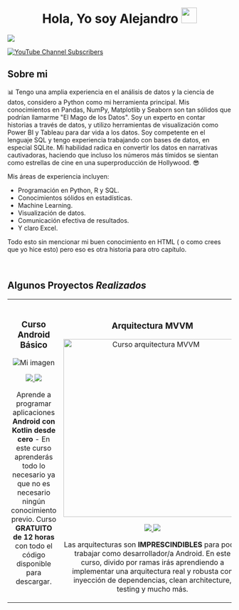 <div align="center">
<h1 align="center">Hola, Yo soy Alejandro </b><img src="https://media.giphy.com/media/hvRJCLFzcasrR4ia7z/giphy.gif" width="35"></h1>
</div>
    <img src="https://preview.redd.it/az79vgx6paob1.png?width=960&crop=smart&auto=webp&s=7c7578cac4adab29e65847880976e126a6b777b0">

<!-- Shields -->

[![YouTube Channel Subscribers](https://img.shields.io/youtube/channel/subscribers/UCIjEgHA1vatSR2K4rfcdNRg?style=social)](https://youtube.com/aristidevs?sub_confirmation=1)

<!-- Cuerpo de la bio. -->

## Sobre mi 

📊 Tengo una amplia experiencia en el análisis de datos y la ciencia de datos, considero a Python como mi herramienta principal. Mis conocimientos en Pandas, NumPy, Matplotlib y Seaborn son tan sólidos que podrían llamarme "El Mago de los Datos". Soy un experto en contar historias a través de datos, y utilizo herramientas de visualización como Power BI y Tableau para dar vida a los datos. Soy competente en el lenguaje SQL y tengo experiencia trabajando con bases de datos, en especial SQLite. Mi habilidad radica en convertir los datos en narrativas cautivadoras, haciendo que incluso los números más tímidos se sientan como estrellas de cine en una superproducción de Hollywood. 😎

Mis áreas de experiencia incluyen:

- Programación en Python, R y SQL.
- Conocimientos sólidos en estadísticas.
- Machine Learning.
- Visualización de datos.
- Comunicación efectiva de resultados.
- Y claro Excel.

Todo esto sin mencionar mi buen conocimiento en HTML ( o como crees que yo hice esto) pero eso es otra historia para otro capítulo. 


<br>
<!-- Tabla de proyectos -->

## Algunos Proyectos *Realizados* 
<table>
<tr>
<td width="50%">
<h3 align="center">Curso Android Básico</h3>
<div align="center">
<img src="https://preview.redd.it/ml9tqdot7fob1.png?width=960&crop=smart&auto=webp&s=2712d354cd90258ac70130e977c60e53c55c5797" alt="Mi imagen">
</body>
<p>
<a href="https://github.com/ArisGuimera/Android-Expert" target="_blank">
<img src="https://img.shields.io/badge/CÓDIGO-ff9?style=for-the-badge&logo=github&logoColor=black">
</a>
<a href="https://youtu.be/vJapzH_46a8" target="_blank">
<img src="https://img.shields.io/badge/¡Quiero%20esto!-grey?style=for-the-badge&logo=whatsapp)">
</a>
</p>
<p>Aprende a programar aplicaciones <strong>Android con Kotlin desde cero</strong> - En este curso aprenderás todo lo necesario ya que no es necesario ningún conocimiento previo. Curso <strong>GRATUITO de 12 horas</strong> con todo el código disponible para descargar.</p>
</div>
                                                                                      
</td>

<td width="50%">
               <br>
<h3 align="center">Arquitectura MVVM</h3>
<div align="center">                                       
<a href="https://github.com/ArisGuimera/SimpleAndroidMVVM" target="_blank"><img src="https://i.imgur.com/7uCBigG.jpg" width="400" alt="Curso arquitectura MVVM"></a>
<br>
<p>
<a href="https://github.com/ArisGuimera/SimpleAndroidMVVM" target="_blank">
<img src="https://img.shields.io/badge/C%C3%93DIGO-80ffaa?style=for-the-badge&logo=github&logoColor=black">
</a>
<a href="https://youtu.be/hhhSMXi0R3E" target="_blank">
<img src="https://img.shields.io/badge/-Youtube-green?style=for-the-badge&color=3fFD7f">
</a>
</p>
</p>Las arquitecturas son <strong>IMPRESCINDIBLES</strong> para poder trabajar como desarrollador/a Android. En este curso, divido por ramas irás aprendiendo a implementar una arquitectura real y robusta con inyección de dependencias, clean architecture, testing y mucho más.</p>
</div>                                                             
</table>                                                                                 
</div>
<br>
